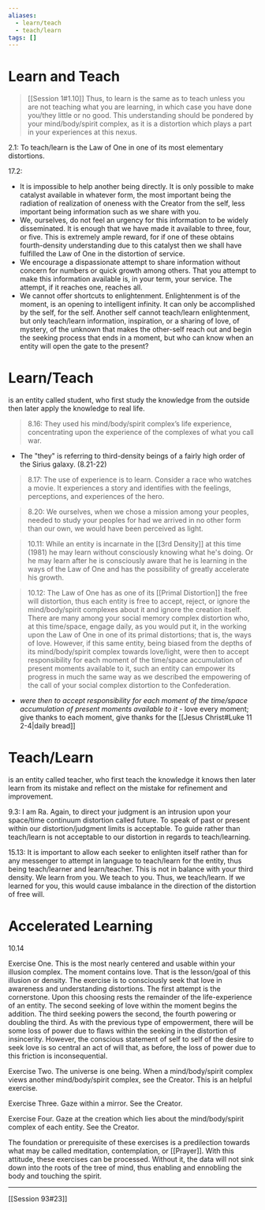 ```yaml
---
aliases:
  - learn/teach
  - teach/learn
tags: []
---
```

# Learn and Teach
> [[Session 1#1.10]] 
> Thus, to learn is the same as to teach unless you are not teaching what you are learning, in which case you have done you/they little or no good. This understanding should be pondered by your mind/body/spirit complex, as it is a distortion which plays a part in your experiences at this nexus.

2.1: To teach/learn is the Law of One in one of its most elementary distortions.

17.2:
- It is impossible to help another being directly. It is only possible to make catalyst available in whatever form, the most important being the radiation of realization of oneness with the Creator from the self, less important being information such as we share with you.
- We, ourselves, do not feel an urgency for this information to be widely disseminated. It is enough that we have made it available to three, four, or five. This is extremely ample reward, for if one of these obtains fourth-density understanding due to this catalyst then we shall have fulfilled the Law of One in the distortion of service.
- We encourage a dispassionate attempt to share information without concern for numbers or quick growth among others. That you attempt to make this information available is, in your term, your service. The attempt, if it reaches one, reaches all.
- We cannot offer shortcuts to enlightenment. Enlightenment is of the moment, is an opening to intelligent infinity. It can only be accomplished by the self, for the self. Another self cannot teach/learn enlightenment, but only teach/learn information, inspiration, or a sharing of love, of mystery, of the unknown that makes the other-self reach out and begin the seeking process that ends in a moment, but who can know when an entity will open the gate to the present?
# Learn/Teach 
is an entity called student, who first study the knowledge from the outside then later apply the knowledge to real life.

>8.16: They used his mind/body/spirit complex’s life experience, concentrating upon the experience of the complexes of what you call war.
- The "they" is referring to third-density beings of a fairly high order of the Sirius galaxy. (8.21-22)

>8.17: The use of experience is to learn. Consider a race who watches a movie. It experiences a story and identifies with the feelings, perceptions, and experiences of the hero.

>8.20: We ourselves, when we chose a mission among your peoples, needed to study your peoples for had we arrived in no other form than our own, we would have been perceived as light.

>10.11: While an entity is incarnate in the [[3rd Density]] at this time (1981) he may learn without consciously knowing what he's doing. Or he may learn after he is consciously aware that he is learning in the ways of the Law of One and has the possibility of greatly accelerate his growth.

>10.12: The Law of One has as one of its [[Primal Distortion]] the free will distortion, thus each entity is free to accept, reject, or ignore the mind/body/spirit complexes about it and ignore the creation itself. There are many among your social memory complex distortion who, at this time/space, engage daily, as you would put it, in the working upon the Law of One in one of its primal distortions; that is, the ways of love. However, if this same entity, being biased from the depths of its mind/body/spirit complex towards love/light, were then to accept responsibility for each moment of the time/space accumulation of present moments available to it, such an entity can empower its progress in much the same way as we described the empowering of the call of your social complex distortion to the Confederation.
- *were then to accept responsibility for each moment of the time/space accumulation of present moments available to it* - love every moment; give thanks to each moment, give thanks for the [[Jesus Christ#Luke 11 2-4|daily bread]]
# Teach/Learn 
is an entity called teacher, who first teach the knowledge it knows then later learn from its mistake and reflect on the mistake for refinement and improvement.

9.3: I am Ra. Again, to direct your judgment is an intrusion upon your space/time continuum distortion called future. To speak of past or present within our distortion/judgment limits is acceptable. To guide rather than teach/learn is not acceptable to our distortion in regards to teach/learning.

15.13: It is important to allow each seeker to enlighten itself rather than for any messenger to attempt in language to teach/learn for the entity, thus being teach/learner and learn/teacher. This is not in balance with your third density. We learn from you. We teach to you. Thus, we teach/learn. If we learned for you, this would cause imbalance in the direction of the distortion of free will.
# Accelerated Learning
10.14

Exercise One. This is the most nearly centered and usable within your illusion complex. The moment contains love. That is the lesson/goal of this illusion or density. The exercise is to consciously seek that love in awareness and understanding distortions. The first attempt is the cornerstone. Upon this choosing rests the remainder of the life-experience of an entity. The second seeking of love within the moment begins the addition. The third seeking powers the second, the fourth powering or doubling the third. As with the previous type of empowerment, there will be some loss of power due to flaws within the seeking in the distortion of insincerity. However, the conscious statement of self to self of the desire to seek love is so central an act of will that, as before, the loss of power due to this friction is inconsequential.  
  
Exercise Two. The universe is one being. When a mind/body/spirit complex views another mind/body/spirit complex, see the Creator. This is an helpful exercise.  
  
Exercise Three. Gaze within a mirror. See the Creator.  
  
Exercise Four. Gaze at the creation which lies about the mind/body/spirit complex of each entity. See the Creator.  
  
The foundation or prerequisite of these exercises is a predilection towards what may be called meditation, contemplation, or [[Prayer]]. With this attitude, these exercises can be processed. Without it, the data will not sink down into the roots of the tree of mind, thus enabling and ennobling the body and touching the spirit.

---

[[Session 93#23]]